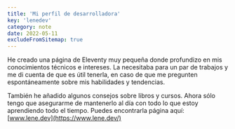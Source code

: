 ```yaml
---
title: 'Mi perfil de desarrolladora'
key: 'lenedev'
category: note
date: 2022-05-11
excludeFromSitemap: true
---
```


He creado una página de Eleventy muy pequeña donde profundizo en mis conocimientos técnicos e intereses. La necesitaba para un par de trabajos y me di cuenta de que es útil tenerla, en caso de que me pregunten espontáneamente sobre mis habilidades y tendencias.

También he añadido algunos consejos sobre libros y cursos. Ahora sólo tengo que asegurarme de mantenerlo al día con todo lo que estoy aprendiendo todo el tiempo.
Puedes encontrarla página aquí: [www.lene.dev](https://www.lene.dev/)
